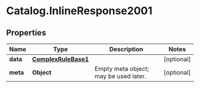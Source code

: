 # Catalog.InlineResponse2001

## Properties
Name | Type | Description | Notes
------------ | ------------- | ------------- | -------------
**data** | [**ComplexRuleBase1**](ComplexRuleBase1.md) |  | [optional] 
**meta** | **Object** | Empty meta object; may be used later. | [optional] 

